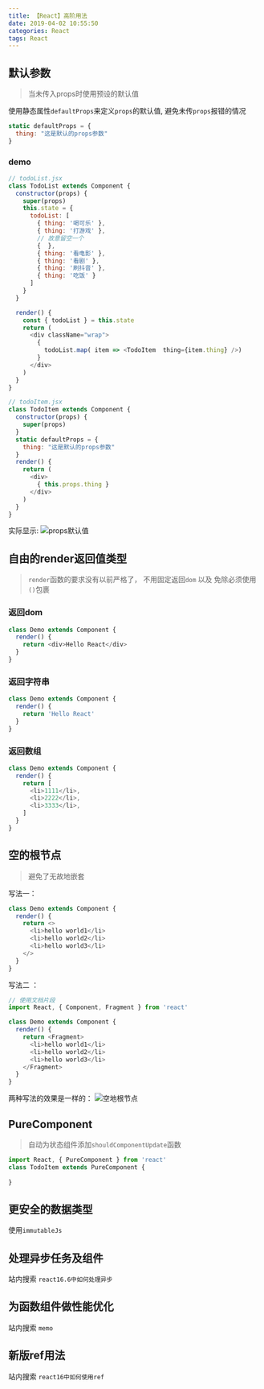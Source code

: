 ```yaml
---
title: 【React】高阶用法
date: 2019-04-02 10:55:50
categories: React
tags: React
---
```




## 默认参数
> 当未传入props时使用预设的默认值

使用静态属性`defaultProps`来定义`props`的默认值, 避免未传`props`报错的情况
```JavaScript
static defaultProps = {
  thing: "这是默认的props参数"
}
```

### demo
```JavaScript
// todoList.jsx
class TodoList extends Component {
  constructor(props) {
    super(props)
    this.state = { 
      todoList: [
        { thing: '喝可乐' },
        { thing: '打游戏' },
        // 故意留空一个
        {  },
        { thing: '看电影' },
        { thing: '看剧' },
        { thing: '刷抖音' },
        { thing: '吃饭' }
      ] 
    }
  }

  render() {
    const { todoList } = this.state
    return (
      <div className="wrap">
        {
          todoList.map( item => <TodoItem  thing={item.thing} />)
        }
      </div>
    )
  }
}

// todoItem.jsx
class TodoItem extends Component {
  constructor(props) {
    super(props)
  }
  static defaultProps = {
    thing: "这是默认的props参数"
  }
  render() {
    return (
      <div>
        { this.props.thing }
      </div>
    )
  }
}
```

实际显示:
![props默认值](http://img.nixiaolei.com/2019-04-07-11-28-59.png)



## 自由的render返回值类型
> `render`函数的要求没有以前严格了， 不用固定返回`dom` 以及 免除必须使用`()`包裹

### 返回dom
```JavaScript
class Demo extends Component {
  render() {
    return <div>Hello React</div>
  }
}
```

### 返回字符串
```JavaScript
class Demo extends Component {
  render() {
    return 'Hello React'
  }
}
```

### 返回数组
```JavaScript
class Demo extends Component {
  render() {
    return [
      <li>1111</li>,
      <li>2222</li>,
      <li>3333</li>,
    ]
  }
}
```



## 空的根节点
> 避免了无故地嵌套

写法一： 
```JavaScript
class Demo extends Component {
  render() {
    return <>
      <li>hello world1</li>
      <li>hello world2</li>
      <li>hello world3</li>
    </>
  }
}
```

写法二 ：
```JavaScript
// 使用文档片段
import React, { Component, Fragment } from 'react'

class Demo extends Component {
  render() {
    return <Fragment>
      <li>hello world1</li>
      <li>hello world2</li>
      <li>hello world3</li>
    </Fragment>
  }
}
```

两种写法的效果是一样的：
![空地根节点](http://img.nixiaolei.com/2019-04-07-12-57-12.png)

## PureComponent
> 自动为状态组件添加`shouldComponentUpdate`函数

```JavaScript
import React, { PureComponent } from 'react'
class TodoItem extends PureComponent {
  
}
```

## 更安全的数据类型
使用`immutableJs`


## 处理异步任务及组件
站内搜索 `react16.6中如何处理异步`

## 为函数组件做性能优化
站内搜索 `memo`


## 新版ref用法
站内搜索 `react16中如何使用ref`




